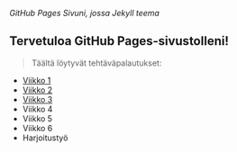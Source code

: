 *GitHub Pages Sivuni, jossa Jekyll teema*

## Tervetuloa GitHub Pages-sivustolleni!

> Täältä löytyvät tehtäväpalautukset:

- [Viikko 1](viikkoteht/viikko1.html)
- [Viikko 2](viikkoteht/viikko2.md)
- [Viikko 3](viikkoteht/viikko3)
- Viikko 4
- Viikko 5
- Viikko 6
- Harjoitustyö
